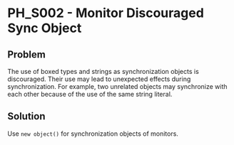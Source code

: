 # PH_S002 - Monitor Discouraged Sync Object

## Problem

The use of boxed types and strings as synchronization objects is discouraged. Their use may lead to unexpected effects during synchronization. For example, two unrelated objects may synchronize with each other because of the use of the same string literal.

## Solution

Use `new object()` for synchronization objects of monitors.
